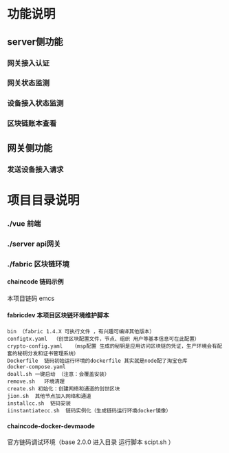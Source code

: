 # 功能说明

## server侧功能

### 网关接入认证

### 网关状态监测

### 设备接入状态监测

### 区块链账本查看

## 网关侧功能

### 发送设备接入请求

# 项目目录说明
### ./vue 前端  
### ./server api网关
### ./fabric 区块链环境
#### chaincode 链码示例
本项目链码 emcs
#### fabricdev 本项目区块链环境维护脚本
```
bin （fabric 1.4.X 可执行文件 ，有兴趣可编译其他版本）
configtx.yaml  （创世区块配置文件，节点、组织 用户等基本信息可在此配置）
crypto-config.yaml   （msp配置 生成的秘钥是应用访问区块链的凭证，生产环境会有配套的秘钥分发和证书管理系统）
Dockerfile  链码初始运行环境的dockerfile 其实就是node配了淘宝仓库
docker-compose.yaml
doall.sh 一键启动 （注意：会覆盖安装）
remove.sh   环境清理
create.sh 初始化：创建网络和通道的创世区块
jion.sh  其他节点加入网络和通道
installcc.sh  链码安装 
iinstantiatecc.sh  链码实例化（生成链码运行环境docker镜像）
```
#### chaincode-docker-devmaode 
官方链码调试环境（base 2.0.0 进入目录 运行脚本 scipt.sh ）




